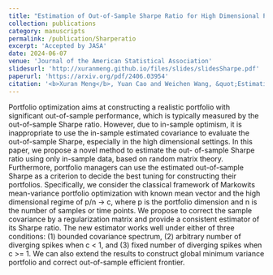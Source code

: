 ```yaml
---
title: "Estimation of Out-of-Sample Sharpe Ratio for High Dimensional Portfolio Optimization."
collection: publications
category: manuscripts
permalink: /publication/Sharperatio
excerpt: 'Accepted by JASA'
date: 2024-06-07
venue: 'Journal of the American Statistical Association'
slidesurl: 'http://xuranmeng.github.io/files/slides/slidesSharpe.pdf'
paperurl: 'https://arxiv.org/pdf/2406.03954'
citation: '<b>Xuran Meng</b>, Yuan Cao and Weichen Wang, &quot;Estimation of Out-of-Sample Sharpe Ratio for High Dimensional Portfolio Optimization.&quot; JASA, 2025+.'
---
```

Portfolio optimization aims at constructing a realistic portfolio with significant out-of-sample performance, which is typically measured by the out-of-sample Sharpe ratio. However, due to in-sample optimism, it is inappropriate to use the in-sample estimated covariance to evaluate the out-of-sample Sharpe, especially in the high dimensional settings. In this paper, we propose a novel method to estimate the out- of-sample Sharpe ratio using only in-sample data, based on random matrix theory. Furthermore, portfolio managers can use the estimated out-of-sample Sharpe as a criterion to decide the best tuning for constructing their portfolios. Specifically, we consider the classical framework of Markowits mean-variance portfolio optimization with known mean vector and the high dimensional regime of p/n -> c, where p is the portfolio dimension and n is the number of samples or time points. We propose to correct the sample covariance by a regularization matrix and provide a consistent estimator of its Sharpe ratio. The new estimator works well under either of three conditions: (1) bounded covariance spectrum, (2) arbitrary number of diverging spikes when c < 1, and (3) fixed number of diverging spikes when c >= 1. We can also extend the results to construct global minimum variance portfolio and correct out-of-sample efficient frontier.
